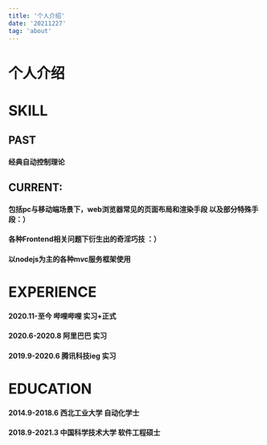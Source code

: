 ```yaml
---
title: '个人介绍'
date: '20211227'
tag: 'about'
---
```

# 个人介绍

# SKILL 

## PAST

#### 经典自动控制理论
## CURRENT:
#### 包括pc与移动端场景下，web浏览器常见的页面布局和渲染手段 以及部分特殊手段：）
#### 各种Frontend相关问题下衍生出的奇淫巧技 ：）
#### 以nodejs为主的各种mvc服务框架使用
# EXPERIENCE

#### 2020.11-至今    哔哩哔哩  实习+正式  

#### 2020.6-2020.8 阿里巴巴 实习


#### 2019.9-2020.6  腾讯科技ieg 实习


# EDUCATION

#### 2014.9-2018.6 西北工业大学       自动化学士

#### 2018.9-2021.3 中国科学技术大学        软件工程硕士